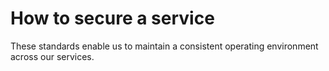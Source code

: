 # How to secure a service

These standards enable us to maintain a consistent operating environment across our services.
